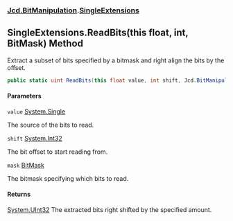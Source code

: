 ### [Jcd.BitManipulation](Jcd.BitManipulation.md 'Jcd.BitManipulation').[SingleExtensions](Jcd.BitManipulation.SingleExtensions.md 'Jcd.BitManipulation.SingleExtensions')

## SingleExtensions.ReadBits(this float, int, BitMask) Method

Extract a subset of bits specified by a bitmask and right align the bits by the offset.

```csharp
public static uint ReadBits(this float value, int shift, Jcd.BitManipulation.BitMask mask);
```

#### Parameters

<a name='Jcd.BitManipulation.SingleExtensions.ReadBits(thisfloat,int,Jcd.BitManipulation.BitMask).value'></a>

`value` [System.Single](https://docs.microsoft.com/en-us/dotnet/api/System.Single 'System.Single')

The source of the bits to read.

<a name='Jcd.BitManipulation.SingleExtensions.ReadBits(thisfloat,int,Jcd.BitManipulation.BitMask).shift'></a>

`shift` [System.Int32](https://docs.microsoft.com/en-us/dotnet/api/System.Int32 'System.Int32')

The bit offset to start reading from.

<a name='Jcd.BitManipulation.SingleExtensions.ReadBits(thisfloat,int,Jcd.BitManipulation.BitMask).mask'></a>

`mask` [BitMask](Jcd.BitManipulation.BitMask.md 'Jcd.BitManipulation.BitMask')

The bitmask specifying which bits to read.

#### Returns

[System.UInt32](https://docs.microsoft.com/en-us/dotnet/api/System.UInt32 'System.UInt32')
The extracted bits right shifted by the specified amount.